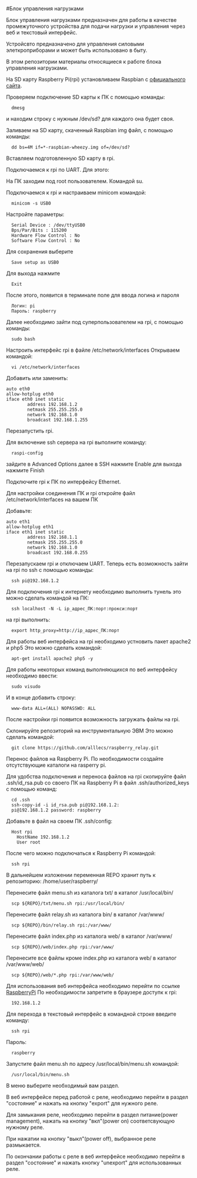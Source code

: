 #Блок управления нагрузками

Блок управления нагрузками предназначен
для работы в качестве промежуточного устройства
для подачи нагрузки и управления через веб и текстовый интерфейс.

Устройсвто предназначено для управления силовыми элеткроприборами
и может быть использовано в быту.

В этом репозитории материалы относящиеся к работе блока управления нагрузками.

На SD карту Raspberry Pi(rpi) установливаем Raspbian 
c [официального сайта](https://www.raspberrypi.org/downloads/).

Проверяем подключение SD карты к ПК с помощью команды:
````
  dmesg
````
и находим строку с нужным /dev/sd?
для каждого она будет своя.

Заливаем на SD карту, скаченный Raspbian img файл,
с помощью команды:
````
  dd bs=4M if=*-raspbian-wheezy.img of=/dev/sd?
````
Вставляем подготовленную SD карту в rpi.

Подключаемся к rpi по UART.
Для этого:

На ПК заходим под root пользователем.
Командой su.

Подключаемся к rpi и настраиваем minicom командой:
````
  minicom -s USB0
````
Настройте параметры:
````
  Serial Device : /dev/ttyUSB0
  Bps/Par/Bits : 115200
  Hardware Flow Control : No
  Software Flow Control : No
````
Для сохранения выберите
````
  Save setup as USB0
````
Для выхода нажмите
````
  Exit
````
После этого, появится в терминале поле для ввода логина и пароля
````
  Логин: pi
  Пароль: raspberry
````
Далее необходимо зайти под суперпользователем на rpi,
с помощью команды:
````
  sudo bash
````
Настроить интерфейс rpi в файле /etc/network/interfaces
Открываем командой:
````
  vi /etc/network/interfaces
````
Добавить или заменить:

````
auto eth0
allow-hotplug eth0
iface eth0 inet static
        address 192.168.1.2
        netmask 255.255.255.0
        network 192.168.1.0
        broadcast 192.168.1.255
````
Перезапустить rpi.

Для включение ssh сервера на rpi выполните команду:
````
  raspi-config
````
зайдите в Advanced Options
далее в SSH
нажмите Enable
для выхода нажмите Finish

Подключите rpi к ПК по интерфейсу Ethernet.

Для настройки соединения ПК и rpi откройте файл
/etc/network/interfaces на вашем ПК

Добавьте:
````
auto eth1
allow-hotplug eth1
iface eth1 inet static
        address 192.168.1.1
        netmask 255.255.255.0
        network 192.168.1.0
        broadcast 192.168.0.255
````
Перезапускаем rpi и отключаем UART.
Теперь есть возможность зайти на rpi по ssh
с помощью команды:
````
  ssh pi@192.168.1.2
````
Для подключения rpi к интернету необходимо выполнить тунель
это можно сделать командой на ПК:
````
  ssh localhost -N -L ip_адрес_ПК:порт:прокси:порт
````
на rpi выполнить:
````
  export http_proxy=http://ip_адрес_ПК:порт
````
Для работы веб интерфейса на rpi необходимо устновить пакет apache2 и php5
Это можно сделать командой:
````
  apt-get install apache2 php5 -y
````
Для работы некоторых команд выполняющихся по веб интерфейсу
необходимо ввести:
````
  sudo visudo
````
И в конце добавить строку:
````
  www-data ALL=(ALL) NOPASSWD: ALL
````
После настройки rpi появится возможность 
загружать файлы на rpi.

Склонируйте репозиторий на инструментальную ЭВМ
Это можно сделать командой:
````
  git clone https://github.com/alllecs/raspberry_relay.git
````
Перенос файлов на Raspberry Pi. По необходимости
создайте отсутствующие каталоги на rasperry pi.

Для удобства подключения и переноса файлов на rpi 
скопируйте файл .ssh/id_rsa.pub со своего ПК
на Raspberry Pi в файл .ssh/authorized_keys
с помощью команд:
````
  cd .ssh
  ssh-copy-id -i id_rsa.pub pi@192.168.1.2:
  pi@192.168.1.2 password: raspberry

````
Добавьте в файл на своем ПК .ssh/config:
````
  Host rpi
    HostName 192.168.1.2
    User root
````
После чего можно подключаться к Raspberry Pi командой:
````
  ssh rpi
````
В дальнейшем изложении переменная REPO хранит путь к репозиторию: 
/home/user/raspberry/

Перенесите файл menu.sh из каталога txt/ в каталог /usr/local/bin/
````
  scp ${REPO}/txt/menu.sh rpi:/usr/local/bin/
````
Перенесите файл relay.sh из каталога bin/  в каталог /var/www/
````
  scp ${REPO}/bin/relay.sh rpi:/var/www/
````
Перенесите файл index.php из каталога web/ в каталог /var/www/
````
  scp ${REPO}/web/index.php rpi:/var/www/
````
Перенесите все файлы кроме index.php из каталога web/
в каталог /var/www/web/ 
````
  scp ${REPO}/web/*.php rpi:/var/www/web/
````
Для использования веб интерфейса необходимо перейти по ссылке
[RaspberryPi](http://192.168.1.2/)
По необходимости запретите в браузере доступк к rpi:
````
  192.168.1.2
````
Для перехода в текстовый интерфейс в командной строке введите команду:
````
  ssh rpi
````
Пароль:
````
  raspberry
````
Запустите файл menu.sh по адресу /usr/local/bin/menu.sh командой:
````
  /usr/local/bin/menu.sh
````
В меню выберите необходимый вам раздел.

В веб интерфейсе перед работой с реле, необходимо перейти в раздел
"состояние" и нажать на кнопку "export" для нужного реле.

Для замыкания реле, необходимо перейти в раздел питание(power management),
нажать на кнопку "вкл"(power on) соответсвующую нужному реле.

При нажатии на кнопку "выкл"(power off), выбранное реле размыкается.

По окончании работы с реле в веб интерфейсе необходимо
перейти в раздел "состояние" и нажать кнопку "unexport"
для использованных реле.

